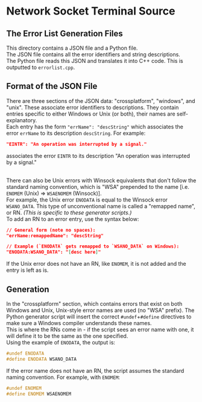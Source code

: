 # Network Socket Terminal Source

## The Error List Generation Files

This directory contains a JSON file and a Python file.\
The JSON file contains all the error identifiers and string descriptions.\
The Python file reads this JSON and translates it into C++ code. This is outputted to `errorlist.cpp`.

## Format of the JSON File

There are three sections of the JSON data: "crossplatform", "windows", and "unix". These associate error identifiers to descriptions. They contain entries specific to either Windows or Unix (or both), their names are self-explanatory.\
Each entry has the form `"errName": "descString"` which associates the error `errName` to its description `descString`. For example:

```json
"EINTR": "An operation was interrupted by a signal."
```

associates the error `EINTR` to its description "An operation was interrupted by a signal."

\
There can also be Unix errors with Winsock equivalents that don't follow the standard naming convention, which is "WSA" prepended to the name [i.e. `ENOMEM` (Unix) => `WSAENOMEM` (Winsock)].\
For example, the Unix error `ENODATA` is equal to the Winsock error `WSANO_DATA`. This type of unconventional name is called a "remapped name", or RN. *(This is specific to these generator scripts.)*\
To add an RN to an error entry, use the syntax below:

```json
// General form (note no spaces):
"errName:remappedName": "descString"

// Example (`ENODATA` gets remapped to `WSANO_DATA` on Windows):
"ENODATA:WSANO_DATA": "[desc here]"
```

If the Unix error does not have an RN, like `ENOMEM`, it is not added and the entry is left as is.

## Generation

In the "crossplatform" section, which contains errors that exist on both Windows and Unix, Unix-style error names are used (no "WSA" prefix). The Python generator script will insert the correct `#undef`+`#define` directives to make sure a Windows compiler understands these names.\
This is where the RNs come in - if the script sees an error name with one, it will define it to be the same as the one specified.\
Using the example of `ENODATA`, the output is:

```cpp
#undef ENODATA
#define ENODATA WSANO_DATA
```

If the error name does not have an RN, the script assumes the standard naming convention. For example, with `ENOMEM`:

```cpp
#undef ENOMEM
#define ENOMEM WSAENOMEM
```
